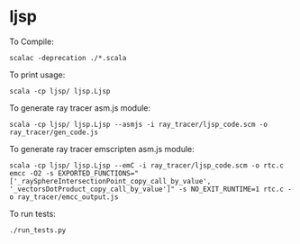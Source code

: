ljsp
====

To Compile:

    scalac -deprecation ./*.scala  

To print usage:

    scala -cp ljsp/ ljsp.Ljsp   

To generate ray tracer asm.js module:

    scala -cp ljsp/ ljsp.Ljsp --asmjs -i ray_tracer/ljsp_code.scm -o ray_tracer/gen_code.js

To generate ray tracer emscripten asm.js module:

    scala -cp ljsp/ ljsp.Ljsp --emC -i ray_tracer/ljsp_code.scm -o rtc.c
    emcc -O2 -s EXPORTED_FUNCTIONS="['_raySphereIntersectionPoint_copy_call_by_value', '_vectorsDotProduct_copy_call_by_value']" -s NO_EXIT_RUNTIME=1 rtc.c -o ray_tracer/emcc_output.js

To run tests:

    ./run_tests.py